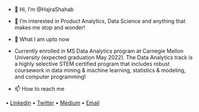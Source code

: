 - 👋 Hi, I’m @HajraShahab

- 👀 I’m interested in Product Analytics, Data Science and anything that makes me stop and wonder!

- 🌱 What I am upto now

- Currently enrolled in MS Data Analytics program at Carnegie Mellon University (expected graduation May 2022). The Data Analytics track is a highly selective STEM certified program that includes robust coursework in data mining & machine learning, statistics & modeling, and computer programming!

- 📫 How to reach me 

• [Linkedin](https://www.linkedin.com/in/hajrashahab/)
• [Twitter](https://twitter.com/HajraShahab)
• [Medium](https://hajrashahab.medium.com/)
• [Email](hajrashahab05@gmail.com)

<!---
HajraShahab/HajraShahab is a ✨ special ✨ repository because its `README.md` (this file) appears on your GitHub profile.
You can click the Preview link to take a look at your changes.
--->
